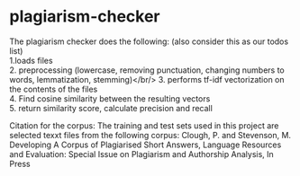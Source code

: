 # plagiarism-checker

The plagiarism checker does the following: (also consider this as our todos list)<br/>
1.loads files<br/>
2. preprocessing (lowercase, removing punctuation, changing numbers to words, lemmatization, stemming)</br/>
3. performs tf-idf vectorization on the contents of the files<br/>
4. Find cosine similarity between the resulting vectors<br/>
5. return similarity score, calculate precision and recall<br/>

Citation for the corpus:
The training and test sets used in this project are selected texxt files from the following corpus:
Clough, P. and Stevenson, M. Developing A Corpus of Plagiarised Short Answers, Language Resources and Evaluation: Special Issue on Plagiarism and Authorship Analysis, In Press

